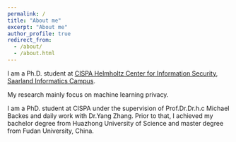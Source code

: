```yaml
---
permalink: /
title: "About me"
excerpt: "About me"
author_profile: true
redirect_from: 
  - /about/
  - /about.html
---
```


I am a Ph.D. student at [CISPA Helmholtz Center for Information Security](https://cispa.saarland/),  [Saarland Informatics Campus](https://saarland-informatics-campus.de/en/).

My research mainly focus on machine learning privacy.

I am a PhD. student at CISPA under the supervision of Prof.Dr.Dr.h.c Michael Backes and daily work with Dr.Yang Zhang. 
Prior to that, I achieved my bachelor degree from Huazhong University of Science and master degree from Fudan University, China.